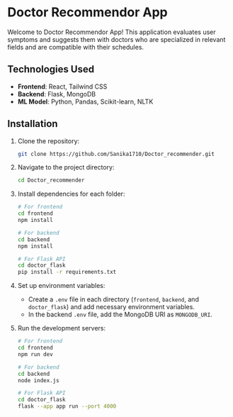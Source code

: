 # Doctor Recommendor App

Welcome to Doctor Recommendor App! This application evaluates user symptoms and suggests them with doctors who are specialized in relevant fields and are compatible with their schedules.

## Technologies Used

- **Frontend**: React, Tailwind CSS
- **Backend**: Flask, MongoDB
- **ML Model**: Python, Pandas, Scikit-learn, NLTK

## Installation

1. Clone the repository:

    ```bash
    git clone https://github.com/Sanika1710/Doctor_recommender.git
    ```

2. Navigate to the project directory:

    ```bash
    cd Doctor_recommender
    ```

3. Install dependencies for each folder:

    ```bash
    # For frontend
    cd frontend
    npm install

    # For backend
    cd backend
    npm install

    # For Flask API
    cd doctor_flask
    pip install -r requirements.txt
    ```

4. Set up environment variables:

    - Create a `.env` file in each directory (`frontend`, `backend`, and `doctor_flask`) and add necessary environment variables.
    - In the backend `.env` file, add the MongoDB URI as `MONGODB_URI`.

5. Run the development servers:

    ```bash
    # For frontend
    cd frontend
    npm run dev

    # For backend
    cd backend
    node index.js

    # For Flask API
    cd doctor_flask
    flask --app app run --port 4000
    ```


    



